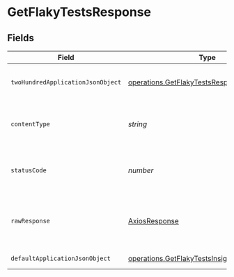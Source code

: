 # GetFlakyTestsResponse


## Fields

| Field                                                                                                               | Type                                                                                                                | Required                                                                                                            | Description                                                                                                         |
| ------------------------------------------------------------------------------------------------------------------- | ------------------------------------------------------------------------------------------------------------------- | ------------------------------------------------------------------------------------------------------------------- | ------------------------------------------------------------------------------------------------------------------- |
| `twoHundredApplicationJsonObject`                                                                                   | [operations.GetFlakyTestsResponseBody](../../../sdk/models/operations/getflakytestsresponsebody.md)                 | :heavy_minus_sign:                                                                                                  | A list of flaky tests for a project                                                                                 |
| `contentType`                                                                                                       | *string*                                                                                                            | :heavy_check_mark:                                                                                                  | HTTP response content type for this operation                                                                       |
| `statusCode`                                                                                                        | *number*                                                                                                            | :heavy_check_mark:                                                                                                  | HTTP response status code for this operation                                                                        |
| `rawResponse`                                                                                                       | [AxiosResponse](https://axios-http.com/docs/res_schema)                                                             | :heavy_check_mark:                                                                                                  | Raw HTTP response; suitable for custom response parsing                                                             |
| `defaultApplicationJsonObject`                                                                                      | [operations.GetFlakyTestsInsightsResponseBody](../../../sdk/models/operations/getflakytestsinsightsresponsebody.md) | :heavy_minus_sign:                                                                                                  | Error response.                                                                                                     |